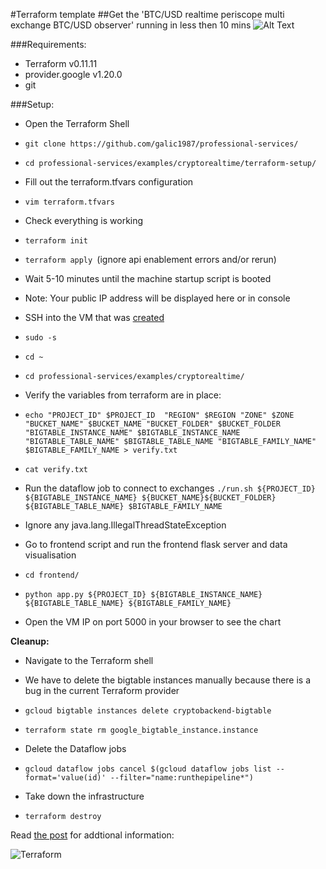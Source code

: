 #Terraform template
##Get the 'BTC/USD realtime periscope multi exchange BTC/USD observer' running  in less then 10 mins
![Alt Text](https://media.giphy.com/media/238teoXcI17pu3YOSP/giphy.gif)

###Requirements:
- Terraform v0.11.11 
- provider.google v1.20.0
- git


###Setup:
- Open the Terraform Shell
- ```git clone https://github.com/galic1987/professional-services/ ```
- ```cd professional-services/examples/cryptorealtime/terraform-setup/```

- Fill out the terraform.tfvars configuration
-  `` vim terraform.tfvars ``

- Check everything is working 
- ```terraform init```
- ```terraform apply ```(ignore api enablement errors and/or rerun)

- Wait 5-10 minutes until the machine startup script is booted 
- Note: Your public IP address will be displayed here or in console 

- SSH into the VM that was [created](https://console.cloud.google.com/compute/instances)
- ```sudo -s ```
- ```cd ~```
- ```cd professional-services/examples/cryptorealtime/```


- Verify the variables from terraform are in place:
- ```echo "PROJECT_ID" $PROJECT_ID  "REGION" $REGION "ZONE" $ZONE "BUCKET_NAME" $BUCKET_NAME "BUCKET_FOLDER" $BUCKET_FOLDER "BIGTABLE_INSTANCE_NAME" $BIGTABLE_INSTANCE_NAME "BIGTABLE_TABLE_NAME" $BIGTABLE_TABLE_NAME "BIGTABLE_FAMILY_NAME" $BIGTABLE_FAMILY_NAME > verify.txt```

- ```cat verify.txt```

- Run the dataflow job to connect to exchanges
```./run.sh ${PROJECT_ID} ${BIGTABLE_INSTANCE_NAME} ${BUCKET_NAME}${BUCKET_FOLDER} ${BIGTABLE_TABLE_NAME} $BIGTABLE_FAMILY_NAME```
- Ignore any java.lang.IllegalThreadStateException


- Go to frontend script and run the frontend flask server and data visualisation
- ```cd frontend/```
- ```python app.py ${PROJECT_ID} ${BIGTABLE_INSTANCE_NAME} ${BIGTABLE_TABLE_NAME} ${BIGTABLE_FAMILY_NAME}```

- Open the VM IP on port 5000 in your browser to see the chart 


**Cleanup:**
- Navigate to the Terraform shell
- We have to delete the bigtable instances manually because there is a bug in the current Terraform provider
- ```gcloud bigtable instances delete cryptobackend-bigtable```
- ```terraform state rm google_bigtable_instance.instance```

- Delete the Dataflow jobs
- ```gcloud dataflow jobs cancel $(gcloud dataflow jobs list --format='value(id)' --filter="name:runthepipeline*")```

- Take down the infrastructure 
- ```terraform destroy```

Read [the post](https://medium.com/p/bigtable-beam-dataflow-cryptocurrencies-gcp-terraform-java-maven-4e7873811e86/edit) for addtional information:


![Terraform](https://media.giphy.com/media/sDjIG2QtbXKta/giphy.gif)
